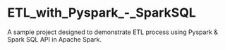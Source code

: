 # ETL_with_Pyspark_-_SparkSQL
A sample project designed to demonstrate ETL process using Pyspark &amp; Spark SQL API in Apache Spark.
